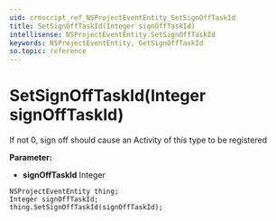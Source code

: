```yaml
---
uid: crmscript_ref_NSProjectEventEntity_SetSignOffTaskId
title: SetSignOffTaskId(Integer signOffTaskId)
intellisense: NSProjectEventEntity.SetSignOffTaskId
keywords: NSProjectEventEntity, GetSignOffTaskId
so.topic: reference
---
```


# SetSignOffTaskId(Integer signOffTaskId)

If not 0, sign off should cause an Activity of this type to be registered

**Parameter:** 
 - **signOffTaskId** Integer

```crmscript
NSProjectEventEntity thing;
Integer signOffTaskId;
thing.SetSignOffTaskId(signOffTaskId);
```


